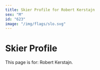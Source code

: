 ```yaml
---
title: Skier Profile for Robert Kerstajn
sex: "M"
id: "623"
image: "/img/flags/slo.svg" 
---
```


# Skier Profile

This page is for: Robert Kerstajn.
    
